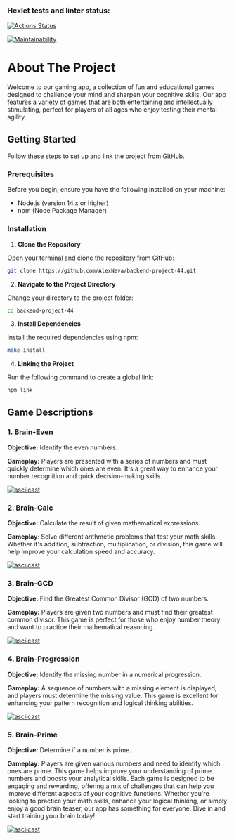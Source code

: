 ### Hexlet tests and linter status:

[![Actions Status](https://github.com/AlexNeva/backend-project-44/actions/workflows/hexlet-check.yml/badge.svg)](https://github.com/AlexNeva/backend-project-44/actions)

[![Maintainability](https://api.codeclimate.com/v1/badges/867a3fcdf855fa29ea13/maintainability)](https://codeclimate.com/github/AlexNeva/backend-project-44/maintainability)

# About The Project

Welcome to our gaming app, a collection of fun and educational games designed to challenge your mind and sharpen your cognitive skills. Our app features a variety of games that are both entertaining and intellectually stimulating, perfect for players of all ages who enjoy testing their mental agility.

## Getting Started

Follow these steps to set up and link the project from GitHub.

### Prerequisites

Before you begin, ensure you have the following installed on your machine:

- Node.js (version 14.x or higher)
- npm (Node Package Manager)

### Installation

1. **Clone the Repository**

Open your terminal and clone the repository from GitHub:

```sh
git clone https://github.com/AlexNeva/backend-project-44.git
```

2. **Navigate to the Project Directory**

Change your directory to the project folder:

```sh
cd backend-project-44
```

3. **Install Dependencies**

Install the required dependencies using npm:

```sh
make install
```

4. **Linking the Project**

Run the following command to create a global link:

```sh
npm link
```


## Game Descriptions

### 1. Brain-Even

**Objective:** Identify the even numbers.

**Gameplay:** Players are presented with a series of numbers and must quickly determine which ones are even. It's a great way to enhance your number recognition and quick decision-making skills.

[![asciicast](https://asciinema.org/a/6653M6ILTH9fHVzhJP8vv4iPG.svg)](https://asciinema.org/a/6653M6ILTH9fHVzhJP8vv4iPG)

### 2. Brain-Calc

**Objective:** Calculate the result of given mathematical expressions.

**Gameplay**: Solve different arithmetic problems that test your math skills. Whether it's addition, subtraction, multiplication, or division, this game will help improve your calculation speed and accuracy.

[![asciicast](https://asciinema.org/a/8ZbULMdy5EHUhSIPO43z1SBu1.svg)](https://asciinema.org/a/8ZbULMdy5EHUhSIPO43z1SBu1)

### 3. Brain-GCD

**Objective:** Find the Greatest Common Divisor (GCD) of two numbers.

**Gameplay:** Players are given two numbers and must find their greatest common divisor. This game is perfect for those who enjoy number theory and want to practice their mathematical reasoning.

[![asciicast](https://asciinema.org/a/vK2ufdfeHlyKXbEDci39IskDr.svg)](https://asciinema.org/a/vK2ufdfeHlyKXbEDci39IskDr)

### 4. Brain-Progression

**Objective:** Identify the missing number in a numerical progression.

**Gameplay:** A sequence of numbers with a missing element is displayed, and players must determine the missing value. This game is excellent for enhancing your pattern recognition and logical thinking abilities.

[![asciicast](https://asciinema.org/a/qbxG3HzmfrSC4fCsF3q8oUb8d.svg)](https://asciinema.org/a/qbxG3HzmfrSC4fCsF3q8oUb8d)

### 5. Brain-Prime

**Objective:** Determine if a number is prime.

**Gameplay:** Players are given various numbers and need to identify which ones are prime. This game helps improve your understanding of prime numbers and boosts your analytical skills.
Each game is designed to be engaging and rewarding, offering a mix of challenges that can help you improve different aspects of your cognitive functions. Whether you're looking to practice your math skills, enhance your logical thinking, or simply enjoy a good brain teaser, our app has something for everyone. Dive in and start training your brain today!

[![asciicast](https://asciinema.org/a/4mWVuAAxnsXH7rimNiFgBcc6e.svg)](https://asciinema.org/a/4mWVuAAxnsXH7rimNiFgBcc6e)
